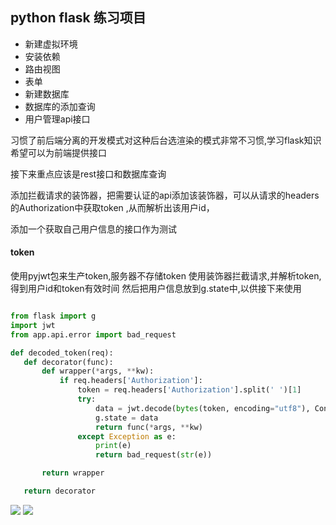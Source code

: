  ## python flask 练习项目
 
 - 新建虚拟环境
 - 安装依赖
 - 路由视图
 - 表单
 - 新建数据库
 - 数据库的添加查询
 - 用户管理api接口
 
 习惯了前后端分离的开发模式对这种后台选渲染的模式非常不习惯,学习flask知识希望可以为前端提供接口
 
 接下来重点应该是rest接口和数据库查询
 
 添加拦截请求的装饰器，把需要认证的api添加该装饰器，可以从请求的headers的Authorization中获取token ,从而解析出该用户id，
	
 添加一个获取自己用户信息的接口作为测试
 
 #### token
 使用pyjwt包来生产token,服务器不存储token
 使用装饰器拦截请求,并解析token,得到用户id和token有效时间
 然后把用户信息放到g.state中,以供接下来使用
 
 ```python

from flask import g
import jwt  
from app.api.error import bad_request

def decoded_token(req):
    def decorator(func):
        def wrapper(*args, **kw):
            if req.headers['Authorization']:
                token = req.headers['Authorization'].split(' ')[1]
                try:
                    data = jwt.decode(bytes(token, encoding="utf8"), Config.SECRET_KEY, algorithms="HS256")
                    g.state = data
                    return func(*args, **kw)
                except Exception as e:
                    print(e)
                    return bad_request(str(e))

        return wrapper

    return decorator
```
![](http://obr4xf51d.bkt.clouddn.com/18-8-24/76216649.jpg)
![](http://obr4xf51d.bkt.clouddn.com/18-8-24/24532827.jpg)